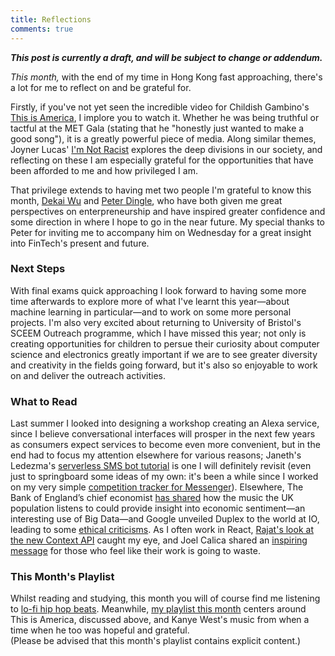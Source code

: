 ```yaml
---
title: Reflections
comments: true
---
```


***This post is currently a draft, and will be subject to change or addendum.***

*This month,* with the end of my time in Hong Kong fast approaching, there's a lot for me to reflect on and be grateful for.

Firstly, if you've not yet seen the incredible video for Childish Gambino's [This is America](https://www.youtube.com/watch?v=VYOjWnS4cMY), I implore you to watch it. Whether he was being truthful or tactful at the MET Gala (stating that he "honestly just wanted to make a good song"), it is a greatly powerful piece of media. Along similar themes, Joyner Lucas' [I'm Not Racist](https://www.youtube.com/watch?v=43gm3CJePn0) explores the deep divisions in our society, and reflecting on these I am especially grateful for the opportunities that have been afforded to me and how privileged I am.

That privilege extends to having met two people I'm grateful to know this month,
[Dekai Wu](http://www.cs.ust.hk/~dekai/) and [Peter Dingle](https://www.linkedin.com/in/petermdingle/), who have both given me great perspectives on enterpreneurship and have inspired greater confidence and some direction in where I hope to go in the near future. My special thanks to Peter for inviting me to accompany him on Wednesday for a great insight into FinTech's present and future.


### Next Steps

With final exams quick approaching I look forward to having some more time afterwards to explore more of what I've learnt this year&mdash;about machine learning in particular&mdash;and to work on some more personal projects. I'm also very excited about returning to University of Bristol's SCEEM Outreach programme, which I have missed this year; not only is creating opportunities for children to persue their curiosity about computer science and electronics greatly important if we are to see greater diversity and creativity in the fields going forward, but it's also so enjoyable to work on and deliver the outreach activities.


### What to Read

Last summer I looked into designing a workshop creating an Alexa service, since I believe conversational interfaces will prosper in the next few years as consumers expect services to become even more convenient, but in the end had to focus my attention elsewhere for various reasons; Janeth's Ledezma's [serverless SMS bot tutorial](https://medium.com/@janeth_10755/build-a-serverless-sms-faq-bot-part-2-training-via-slack-343552f219b) is one I will definitely revisit (even just to springboard some ideas of my own: it's been a while since I worked on my very simple [competition tracker for Messenger](https://github.com/jda0/score/blob/master/app.js)). Elsewhere, The Bank of England’s chief economist [has shared](https://www.fastcodesign.com/90171621/your-spotify-history-could-help-predict-whats-going-on-with-the-economy) how the music the UK population listens to could provide insight into economic sentiment&mdash;an interesting use of Big Data&mdash;and Google unveiled Duplex to the world at IO, leading to some [ethical criticisms](https://techcrunch.com/2018/05/10/duplex-shows-google-failing-at-ethical-and-creative-ai-design/). As I often work in React, [Rajat's look at the new Context API](https://blog.bitsrc.io/react-context-api-a-replacement-for-redux-6e20790492b3) caught my eye, and Joel Calica shared an [inspiring message](http://joelcalifa.com/blog/your-work-is-starstuff/) for those who feel like their work is going to waste.

### This Month's Playlist

Whilst reading and studying, this month you will of course find me listening to [lo-fi hip hop beats](https://open.spotify.com/user/chillhopmusic/playlist/74sUjcvpGfdOvCHvgzNEDO?si=M291M8tBTEuEAb6RPoRFeQ). Meanwhile, [my playlist this month](https://open.spotify.com/user/jda0/playlist/56PJzQz5TXZXjPh6rgXHzV?si=qRy3IVvuT66MJezVna9TRQ) centers around This is America, discussed above, and Kanye West's music from when a time when he too was hopeful and grateful.<br><span class="small">(Please be advised that this month's playlist contains explicit content.)</span>
